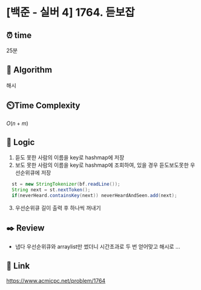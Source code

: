 # [백준 - 실버 4] 1764. 듣보잡
 
## ⏰  **time**
25분

## :pushpin: **Algorithm**
해시

## ⏲️**Time Complexity**
$O(n+m)$

## :round_pushpin: **Logic**
1. 듣도 못한 사람의 이름을 key로 hashmap에 저장
2. 보도 못한 사람의 이름을 key로 hashmap에 조회하여, 있을 경우 듣도보도못한 우선순위큐에 저장
```java
  st = new StringTokenizer(bf.readLine());
  String next = st.nextToken();
  if(neverHeard.containsKey(next)) neverHeardAndSeen.add(next);
```
3. 우선순위큐 길이 출력 후 하나씩 꺼내기
   
## :black_nib: **Review**
- 냅다 우선순위큐와 arraylist만 썼더니 시간초과로 두 번 얻어맞고 해시로 ...

## 📡 Link
https://www.acmicpc.net/problem/1764
